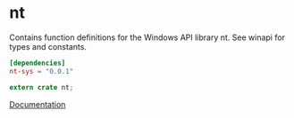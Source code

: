 # nt #
Contains function definitions for the Windows API library nt. See winapi for types and constants.

```toml
[dependencies]
nt-sys = "0.0.1"
```

```rust
extern crate nt;
```

[Documentation](https://retep998.github.io/doc/winapi/nt/)
